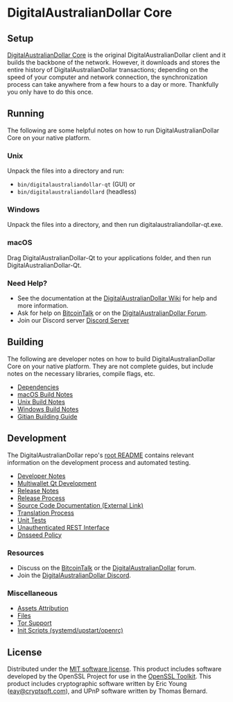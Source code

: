 DigitalAustralianDollar Core
=============

Setup
---------------------
[DigitalAustralianDollar Core](http://digitalaustraliandollar.org/wallet) is the original DigitalAustralianDollar client and it builds the backbone of the network. However, it downloads and stores the entire history of DigitalAustralianDollar transactions; depending on the speed of your computer and network connection, the synchronization process can take anywhere from a few hours to a day or more. Thankfully you only have to do this once.

Running
---------------------
The following are some helpful notes on how to run DigitalAustralianDollar Core on your native platform.

### Unix

Unpack the files into a directory and run:

- `bin/digitalaustraliandollar-qt` (GUI) or
- `bin/digitalaustraliandollard` (headless)

### Windows

Unpack the files into a directory, and then run digitalaustraliandollar-qt.exe.

### macOS

Drag DigitalAustralianDollar-Qt to your applications folder, and then run DigitalAustralianDollar-Qt.

### Need Help?

* See the documentation at the [DigitalAustralianDollar Wiki](https://github.com/DigitalAustralianDollar-Project/DigitalAustralianDollar/wiki)
for help and more information.
* Ask for help on [BitcoinTalk](https://bitcointalk.org/index.php?topic=1262920.0) or on the [DigitalAustralianDollar Forum](http://forum.digitalaustraliandollar.org/).
* Join our Discord server [Discord Server](https://discord.digitalaustraliandollar.org)

Building
---------------------
The following are developer notes on how to build DigitalAustralianDollar Core on your native platform. They are not complete guides, but include notes on the necessary libraries, compile flags, etc.

- [Dependencies](dependencies.md)
- [macOS Build Notes](build-osx.md)
- [Unix Build Notes](build-unix.md)
- [Windows Build Notes](build-windows.md)
- [Gitian Building Guide](gitian-building.md)

Development
---------------------
The DigitalAustralianDollar repo's [root README](/README.md) contains relevant information on the development process and automated testing.

- [Developer Notes](developer-notes.md)
- [Multiwallet Qt Development](multiwallet-qt.md)
- [Release Notes](release-notes.md)
- [Release Process](release-process.md)
- [Source Code Documentation (External Link)](https://www.fuzzbawls.pw/digitalaustraliandollar/doxygen/)
- [Translation Process](translation_process.md)
- [Unit Tests](unit-tests.md)
- [Unauthenticated REST Interface](REST-interface.md)
- [Dnsseed Policy](dnsseed-policy.md)

### Resources
* Discuss on the [BitcoinTalk](https://bitcointalk.org/index.php?topic=1262920.0) or the [DigitalAustralianDollar](http://forum.digitalaustraliandollar.org/) forum.
* Join the [DigitalAustralianDollar Discord](https://discord.digitalaustraliandollar.org).

### Miscellaneous
- [Assets Attribution](assets-attribution.md)
- [Files](files.md)
- [Tor Support](tor.md)
- [Init Scripts (systemd/upstart/openrc)](init.md)

License
---------------------
Distributed under the [MIT software license](/COPYING).
This product includes software developed by the OpenSSL Project for use in the [OpenSSL Toolkit](https://www.openssl.org/). This product includes
cryptographic software written by Eric Young ([eay@cryptsoft.com](mailto:eay@cryptsoft.com)), and UPnP software written by Thomas Bernard.
